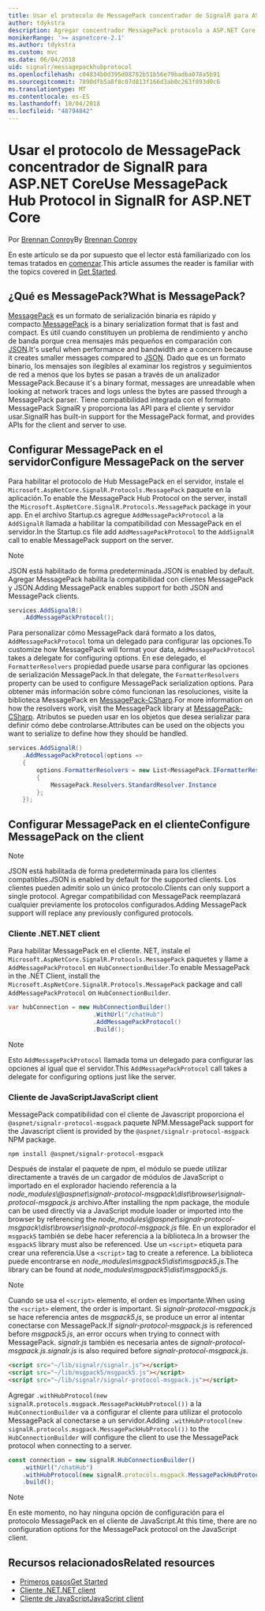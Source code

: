 ```yaml
---
title: Usar el protocolo de MessagePack concentrador de SignalR para ASP.NET Core
author: tdykstra
description: Agregar concentrador MessagePack protocolo a ASP.NET Core SignalR.
monikerRange: '>= aspnetcore-2.1'
ms.author: tdykstra
ms.custom: mvc
ms.date: 06/04/2018
uid: signalr/messagepackhubprotocol
ms.openlocfilehash: c04834b0d395d08782b51b56e79badba078a5b91
ms.sourcegitcommit: 7890dfb5a8f8c07d813f166d3ab0c263f893d0c6
ms.translationtype: MT
ms.contentlocale: es-ES
ms.lasthandoff: 10/04/2018
ms.locfileid: "48794842"
---
```

# <a name="use-messagepack-hub-protocol-in-signalr-for-aspnet-core"></a><span data-ttu-id="f8da8-103">Usar el protocolo de MessagePack concentrador de SignalR para ASP.NET Core</span><span class="sxs-lookup"><span data-stu-id="f8da8-103">Use MessagePack Hub Protocol in SignalR for ASP.NET Core</span></span>

<span data-ttu-id="f8da8-104">Por [Brennan Conroy](https://github.com/BrennanConroy)</span><span class="sxs-lookup"><span data-stu-id="f8da8-104">By [Brennan Conroy](https://github.com/BrennanConroy)</span></span>

<span data-ttu-id="f8da8-105">En este artículo se da por supuesto que el lector está familiarizado con los temas tratados en [comenzar](xref:tutorials/signalr).</span><span class="sxs-lookup"><span data-stu-id="f8da8-105">This article assumes the reader is familiar with the topics covered in [Get Started](xref:tutorials/signalr).</span></span>

## <a name="what-is-messagepack"></a><span data-ttu-id="f8da8-106">¿Qué es MessagePack?</span><span class="sxs-lookup"><span data-stu-id="f8da8-106">What is MessagePack?</span></span>

<span data-ttu-id="f8da8-107">[MessagePack](https://msgpack.org/index.html) es un formato de serialización binaria es rápido y compacto.</span><span class="sxs-lookup"><span data-stu-id="f8da8-107">[MessagePack](https://msgpack.org/index.html) is a binary serialization format that is fast and compact.</span></span> <span data-ttu-id="f8da8-108">Es útil cuando constituyen un problema de rendimiento y ancho de banda porque crea mensajes más pequeños en comparación con [JSON](https://www.json.org/).</span><span class="sxs-lookup"><span data-stu-id="f8da8-108">It's useful when performance and bandwidth are a concern because it creates smaller messages compared to [JSON](https://www.json.org/).</span></span> <span data-ttu-id="f8da8-109">Dado que es un formato binario, los mensajes son ilegibles al examinar los registros y seguimientos de red a menos que los bytes se pasan a través de un analizador MessagePack.</span><span class="sxs-lookup"><span data-stu-id="f8da8-109">Because it's a binary format, messages are unreadable when looking at network traces and logs unless the bytes are passed through a MessagePack parser.</span></span> <span data-ttu-id="f8da8-110">Tiene compatibilidad integrada con el formato MessagePack SignalR y proporciona las API para el cliente y servidor usar.</span><span class="sxs-lookup"><span data-stu-id="f8da8-110">SignalR has built-in support for the MessagePack format, and provides APIs for the client and server to use.</span></span>

## <a name="configure-messagepack-on-the-server"></a><span data-ttu-id="f8da8-111">Configurar MessagePack en el servidor</span><span class="sxs-lookup"><span data-stu-id="f8da8-111">Configure MessagePack on the server</span></span>

<span data-ttu-id="f8da8-112">Para habilitar el protocolo de Hub MessagePack en el servidor, instale el `Microsoft.AspNetCore.SignalR.Protocols.MessagePack` paquete en la aplicación.</span><span class="sxs-lookup"><span data-stu-id="f8da8-112">To enable the MessagePack Hub Protocol on the server, install the `Microsoft.AspNetCore.SignalR.Protocols.MessagePack` package in your app.</span></span> <span data-ttu-id="f8da8-113">En el archivo Startup.cs agregue `AddMessagePackProtocol` a la `AddSignalR` llamada a habilitar la compatibilidad con MessagePack en el servidor.</span><span class="sxs-lookup"><span data-stu-id="f8da8-113">In the Startup.cs file add `AddMessagePackProtocol` to the `AddSignalR` call to enable MessagePack support on the server.</span></span>

> [!NOTE]
> <span data-ttu-id="f8da8-114">JSON está habilitado de forma predeterminada.</span><span class="sxs-lookup"><span data-stu-id="f8da8-114">JSON is enabled by default.</span></span> <span data-ttu-id="f8da8-115">Agregar MessagePack habilita la compatibilidad con clientes MessagePack y JSON.</span><span class="sxs-lookup"><span data-stu-id="f8da8-115">Adding MessagePack enables support for both JSON and MessagePack clients.</span></span>

```csharp
services.AddSignalR()
    .AddMessagePackProtocol();
```

<span data-ttu-id="f8da8-116">Para personalizar cómo MessagePack dará formato a los datos, `AddMessagePackProtocol` toma un delegado para configurar las opciones.</span><span class="sxs-lookup"><span data-stu-id="f8da8-116">To customize how MessagePack will format your data, `AddMessagePackProtocol` takes a delegate for configuring options.</span></span> <span data-ttu-id="f8da8-117">En ese delegado, el `FormatterResolvers` propiedad puede usarse para configurar las opciones de serialización MessagePack.</span><span class="sxs-lookup"><span data-stu-id="f8da8-117">In that delegate, the `FormatterResolvers` property can be used to configure MessagePack serialization options.</span></span> <span data-ttu-id="f8da8-118">Para obtener más información sobre cómo funcionan las resoluciones, visite la biblioteca MessagePack en [MessagePack-CSharp](https://github.com/neuecc/MessagePack-CSharp).</span><span class="sxs-lookup"><span data-stu-id="f8da8-118">For more information on how the resolvers work, visit the MessagePack library at [MessagePack-CSharp](https://github.com/neuecc/MessagePack-CSharp).</span></span> <span data-ttu-id="f8da8-119">Atributos se pueden usar en los objetos que desea serializar para definir cómo debe controlarse.</span><span class="sxs-lookup"><span data-stu-id="f8da8-119">Attributes can be used on the objects you want to serialize to define how they should be handled.</span></span>

```csharp
services.AddSignalR()
    .AddMessagePackProtocol(options =>
    {
        options.FormatterResolvers = new List<MessagePack.IFormatterResolver>()
        {
            MessagePack.Resolvers.StandardResolver.Instance
        };
    });
```

## <a name="configure-messagepack-on-the-client"></a><span data-ttu-id="f8da8-120">Configurar MessagePack en el cliente</span><span class="sxs-lookup"><span data-stu-id="f8da8-120">Configure MessagePack on the client</span></span>

> [!NOTE]
> <span data-ttu-id="f8da8-121">JSON está habilitada de forma predeterminada para los clientes compatibles.</span><span class="sxs-lookup"><span data-stu-id="f8da8-121">JSON is enabled by default for the supported clients.</span></span> <span data-ttu-id="f8da8-122">Los clientes pueden admitir solo un único protocolo.</span><span class="sxs-lookup"><span data-stu-id="f8da8-122">Clients can only support a single protocol.</span></span> <span data-ttu-id="f8da8-123">Agregar compatibilidad con MessagePack reemplazará cualquier previamente los protocolos configurados.</span><span class="sxs-lookup"><span data-stu-id="f8da8-123">Adding MessagePack support will replace any previously configured protocols.</span></span>

### <a name="net-client"></a><span data-ttu-id="f8da8-124">Cliente .NET</span><span class="sxs-lookup"><span data-stu-id="f8da8-124">.NET client</span></span>

<span data-ttu-id="f8da8-125">Para habilitar MessagePack en el cliente. NET, instale el `Microsoft.AspNetCore.SignalR.Protocols.MessagePack` paquetes y llame a `AddMessagePackProtocol` en `HubConnectionBuilder`.</span><span class="sxs-lookup"><span data-stu-id="f8da8-125">To enable MessagePack in the .NET Client, install the `Microsoft.AspNetCore.SignalR.Protocols.MessagePack` package and call `AddMessagePackProtocol` on `HubConnectionBuilder`.</span></span>

```csharp
var hubConnection = new HubConnectionBuilder()
                        .WithUrl("/chatHub")
                        .AddMessagePackProtocol()
                        .Build();
```

> [!NOTE]
> <span data-ttu-id="f8da8-126">Esto `AddMessagePackProtocol` llamada toma un delegado para configurar las opciones al igual que el servidor.</span><span class="sxs-lookup"><span data-stu-id="f8da8-126">This `AddMessagePackProtocol` call takes a delegate for configuring options just like the server.</span></span>

### <a name="javascript-client"></a><span data-ttu-id="f8da8-127">Cliente de JavaScript</span><span class="sxs-lookup"><span data-stu-id="f8da8-127">JavaScript client</span></span>

<span data-ttu-id="f8da8-128">MessagePack compatibilidad con el cliente de Javascript proporciona el `@aspnet/signalr-protocol-msgpack` paquete NPM.</span><span class="sxs-lookup"><span data-stu-id="f8da8-128">MessagePack support for the Javascript client is provided by the `@aspnet/signalr-protocol-msgpack` NPM package.</span></span>

```console
npm install @aspnet/signalr-protocol-msgpack
```

<span data-ttu-id="f8da8-129">Después de instalar el paquete de npm, el módulo se puede utilizar directamente a través de un cargador de módulos de JavaScript o importado en el explorador haciendo referencia a la *node_modules\\@aspnet\signalr-protocol-msgpack\dist\browser\signalr-protocol-msgpack.js* archivo.</span><span class="sxs-lookup"><span data-stu-id="f8da8-129">After installing the npm package, the module can be used directly via a JavaScript module loader or imported into the browser by referencing the *node_modules\\@aspnet\signalr-protocol-msgpack\dist\browser\signalr-protocol-msgpack.js* file.</span></span> <span data-ttu-id="f8da8-130">En un explorador el `msgpack5` también se debe hacer referencia a la biblioteca.</span><span class="sxs-lookup"><span data-stu-id="f8da8-130">In a browser the `msgpack5` library must also be referenced.</span></span> <span data-ttu-id="f8da8-131">Use un `<script>` etiqueta para crear una referencia.</span><span class="sxs-lookup"><span data-stu-id="f8da8-131">Use a `<script>` tag to create a reference.</span></span> <span data-ttu-id="f8da8-132">La biblioteca puede encontrarse en *node_modules\msgpack5\dist\msgpack5.js*.</span><span class="sxs-lookup"><span data-stu-id="f8da8-132">The library can be found at *node_modules\msgpack5\dist\msgpack5.js*.</span></span>

> [!NOTE]
> <span data-ttu-id="f8da8-133">Cuando se usa el `<script>` elemento, el orden es importante.</span><span class="sxs-lookup"><span data-stu-id="f8da8-133">When using the `<script>` element, the order is important.</span></span> <span data-ttu-id="f8da8-134">Si *signalr-protocol-msgpack.js* se hace referencia antes de *msgpack5.js*, se produce un error al intentar conectarse con MessagePack.</span><span class="sxs-lookup"><span data-stu-id="f8da8-134">If *signalr-protocol-msgpack.js* is referenced before *msgpack5.js*, an error occurs when trying to connect with MessagePack.</span></span> <span data-ttu-id="f8da8-135">*signalr.js* también es necesaria antes de *signalr-protocol-msgpack.js*.</span><span class="sxs-lookup"><span data-stu-id="f8da8-135">*signalr.js* is also required before *signalr-protocol-msgpack.js*.</span></span>

```html
<script src="~/lib/signalr/signalr.js"></script>
<script src="~/lib/msgpack5/msgpack5.js"></script>
<script src="~/lib/signalr/signalr-protocol-msgpack.js"></script>
```

<span data-ttu-id="f8da8-136">Agregar `.withHubProtocol(new signalR.protocols.msgpack.MessagePackHubProtocol())` a la `HubConnectionBuilder` va a configurar el cliente para utilizar el protocolo MessagePack al conectarse a un servidor.</span><span class="sxs-lookup"><span data-stu-id="f8da8-136">Adding `.withHubProtocol(new signalR.protocols.msgpack.MessagePackHubProtocol())` to the `HubConnectionBuilder` will configure the client to use the MessagePack protocol when connecting to a server.</span></span>

```javascript
const connection = new signalR.HubConnectionBuilder()
    .withUrl("/chatHub")
    .withHubProtocol(new signalR.protocols.msgpack.MessagePackHubProtocol())
    .build();
```

> [!NOTE]
> <span data-ttu-id="f8da8-137">En este momento, no hay ninguna opción de configuración para el protocolo MessagePack en el cliente de JavaScript.</span><span class="sxs-lookup"><span data-stu-id="f8da8-137">At this time, there are no configuration options for the MessagePack protocol on the JavaScript client.</span></span>

## <a name="related-resources"></a><span data-ttu-id="f8da8-138">Recursos relacionados</span><span class="sxs-lookup"><span data-stu-id="f8da8-138">Related resources</span></span>

* [<span data-ttu-id="f8da8-139">Primeros pasos</span><span class="sxs-lookup"><span data-stu-id="f8da8-139">Get Started</span></span>](xref:tutorials/signalr)
* [<span data-ttu-id="f8da8-140">Cliente .NET</span><span class="sxs-lookup"><span data-stu-id="f8da8-140">.NET client</span></span>](xref:signalr/dotnet-client)
* [<span data-ttu-id="f8da8-141">Cliente de JavaScript</span><span class="sxs-lookup"><span data-stu-id="f8da8-141">JavaScript client</span></span>](xref:signalr/javascript-client)
